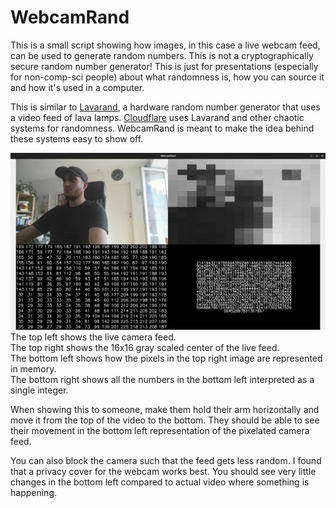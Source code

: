 # WebcamRand
This is a small script showing how images, in this case a live webcam feed, can be used to generate random numbers.
This is not a cryptographically secure random number generator!
This is just for presentations (especially for non-comp-sci people) about what randomness is, how you can source it and how it's used in a computer.

This is similar to [Lavarand](https://en.wikipedia.org/wiki/Lavarand), a hardware random number generator that uses a video feed of lava lamps.
[Cloudflare](https://blog.cloudflare.com/harnessing-office-chaos/) uses Lavarand and other chaotic systems for randomness.
WebcamRand is meant to make the idea behind these systems easy to show off.

![img.png](img.png)
The top left shows the live camera feed.  
The top right shows the 16x16 gray scaled center of the live feed.  
The bottom left shows how the pixels in the top right image are represented in memory.  
The bottom right shows all the numbers in the bottom left interpreted as a single integer.

When showing this to someone, make them hold their arm horizontally and move it from the top of the video to the bottom.
They should be able to see their movement in the bottom left representation of the pixelated camera feed.

You can also block the camera such that the feed gets less random.
I found that a privacy cover for the webcam works best.
You should see very little changes in the bottom left compared to actual video where something is happening.